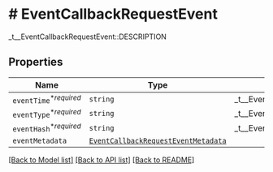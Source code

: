# # EventCallbackRequestEvent

_t__EventCallbackRequestEvent::DESCRIPTION

## Properties

Name | Type | Description | Notes
------------ | ------------- | ------------- | -------------
| `eventTime`<sup>*_required_</sup> | ```string``` |  _t__EventCallbackRequestEvent::EVENT_TIME  |  |
| `eventType`<sup>*_required_</sup> | ```string``` |  _t__EventCallbackRequestEvent::EVENT_TYPE  |  |
| `eventHash`<sup>*_required_</sup> | ```string``` |  _t__EventCallbackRequestEvent::EVENT_HASH  |  |
| `eventMetadata` | [```EventCallbackRequestEventMetadata```](EventCallbackRequestEventMetadata.md) |    |  |

[[Back to Model list]](../../README.md#models) [[Back to API list]](../../README.md#endpoints) [[Back to README]](../../README.md)
